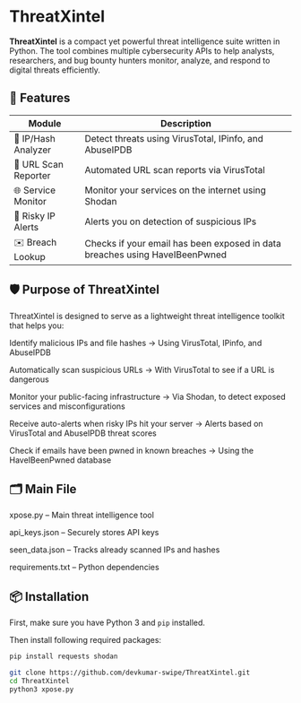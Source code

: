 # ThreatXintel
**ThreatXintel** is a compact yet powerful threat intelligence suite written in Python. The tool combines multiple cybersecurity APIs to help analysts, researchers, and bug bounty hunters monitor, analyze, and respond to digital threats efficiently.

## 🔧 Features

| Module | Description |
|--------|-------------|
| 🧠 IP/Hash Analyzer | Detect threats using VirusTotal, IPinfo, and AbuseIPDB |
| 📄 URL Scan Reporter | Automated URL scan reports via VirusTotal |
| 🌐 Service Monitor | Monitor your services on the internet using Shodan |
| 🚨 Risky IP Alerts | Alerts you on detection of suspicious IPs |
| ✉️ Breach Lookup | Checks if your email has been exposed in data breaches using HaveIBeenPwned |


## 🛡️ Purpose of ThreatXintel
ThreatXintel is designed to serve as a lightweight threat intelligence toolkit that helps you:

Identify malicious IPs and file hashes
→ Using VirusTotal, IPinfo, and AbuseIPDB

Automatically scan suspicious URLs
→ With VirusTotal to see if a URL is dangerous

Monitor your public-facing infrastructure
→ Via Shodan, to detect exposed services and misconfigurations

Receive auto-alerts when risky IPs hit your server
→ Alerts based on VirusTotal and AbuseIPDB threat scores

Check if emails have been pwned in known breaches
→ Using the HaveIBeenPwned database

## 🗂 Main File
xpose.py – Main threat intelligence tool

api_keys.json – Securely stores API keys

seen_data.json – Tracks already scanned IPs and hashes

requirements.txt – Python dependencies


## 📦 Installation

First, make sure you have Python 3 and `pip` installed.

Then install following required packages:

```bash
pip install requests shodan
```

```bash
git clone https://github.com/devkumar-swipe/ThreatXintel.git
cd ThreatXintel
python3 xpose.py
```


